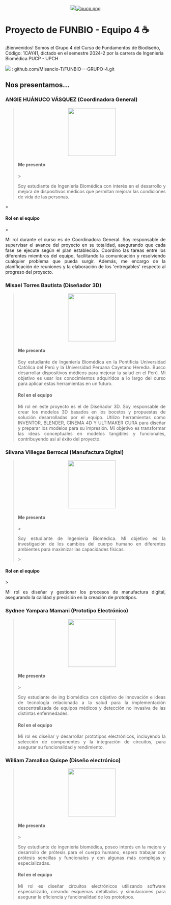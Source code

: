 
<p align="center">
  <img src="[https://fundbio.github.io/images/pucp_upch.png]>
</p>

[![pucp.png](https://i.postimg.cc/XYL9GXMR/pucp.png)](https://postimg.cc/rDdD7Vwj)
---
# Proyecto de FUNBIO - Equipo 4 ☕️


¡Bienvenidos! Somos el Grupo 4 del Curso de Fundamentos de Biodiseño, Código: 1CAY41, dictado
en el semestre 2024-2 por la carrera de Ingeniería Biomédica PUCP - UPCH

<img src="https://img.shields.io/badge/GitHub-100000?style=for-the-badge&logo=github&logoColor=white" /> : github.com/Misancio-T/FUNBIO---GRUPO-4.git





## Nos presentamos...

<h3>ANGIE HUÁNUCO VÁSQUEZ (Coordinadora General)</h3>

> <p align="center" ><img src=""  alt="" style="width: 150px"></p>
> <h4> Me presento</h4>>
> <p align="justify"> Soy estudiante de Ingeniería Biomédica con interés en el desarrollo y mejora de dispositivos médicos que permitan mejorar las condiciones de vida de las personas. 
 </p>> 
 <h4> Rol en el equipo</h4>> 
 <p align="justify"> Mi rol durante el curso es de Coordinadora General. Soy responsable de supervisar el avance del proyecto en su totalidad, asegurando que cada fase se ejecute según el plan establecido. Coordino las tareas entre los diferentes miembros del equipo, facilitando la comunicación y resolviendo cualquier problema que pueda surgir. Además, me encargo de la planificación de reuniones y la elaboración de los 'entregables' respecto al progreso del proyecto. </p>

<h3>Misael Torres Bautista (Diseñador 3D)</h3>

> <p align="center" ><img src=""  alt="" style="width: 150px"></p>
> <h4> Me presento</h4>
>
> <p align="justify"> Soy estudiante de Ingeniería Biomédica en la Pontificia Universidad Católica del Perú y la Universidad Peruana Cayetano Heredia. Busco desarrollar dispositivos médicos para mejorar la salud en el Perú. Mi objetivo es usar los conocimientos adquiridos a lo largo del curso para aplicar estas herramientas en un futuro.  </p>
> <h4> Rol en el equipo</h4>
> <p align="justify"> Mi rol en este proyecto es el de Diseñador 3D. Soy responsable de crear los modelos 3D basados en los bocetos y propuestas de solución desarrolladas por el equipo. Utilizo herramientas como INVENTOR, BLENDER, CINEMA 4D Y ULTIMAKER CURA para diseñar y preparar los modelos para su impresión. Mi objetivo es transformar las ideas conceptuales en modelos tangibles y funcionales, contribuyendo así al éxito del proyecto. </p>


<h3>Silvana Villegas Berrocal (Manufactura Digital)</h3>

> <p align="center" ><img src=""  alt="" style="width: 150px"></p>
> <h4> Me presento</h4>>
> <p align="justify"> Soy estudiante de Ingeniería Biomédica. Mi objetivo es la investigación de los cambios del cuerpo humano en diferentes ambientes para maximizar las capacidades físicas. </p>> 
<h4> Rol en el equipo</h4>> 
<p align="justify"> Mi rol es diseñar y gestionar los procesos de manufactura digital, asegurando la calidad y precisión en la creación de prototipos. </p>


<h3>Sydnee Yampara Mamani (Prototipo Electrónico)</h3>

> <p align="center" ><img src=""  alt="" style="width: 150px"></p>
> <h4> Me presento</h4>>
> <p align="justify"> Soy estudiante de ing biomédica con objetivo de innovación e ideas de tecnología relacionada a la salud para la implementación descentralizada de equipos médicos y detección no invasiva de las distintas enfermedades. </p>
> <h4> Rol en el equipo</h4>
> <p align="justify"> Mi rol es diseñar y desarrollar prototipos electrónicos, incluyendo la selección de componentes y la integración de circuitos, para asegurar su funcionalidad y rendimiento. </p>


<h3>William Zamalloa Quispe (Diseño electrónico)</h3>

> <p align="center" ><img src=""  alt="" style="width: 150px"></p>
> <h4> Me presento</h4>>
> <p align="justify"> Soy estudiante de ingeniería biomédica, poseo interés en la mejora y desarrollo de prótesis para el cuerpo humano, espero trabajar con prótesis sencillas y funcionales y con algunas más complejas y especializadas. </p>
> <h4> Rol en el equipo</h4>
> <p align="justify"> Mi rol es diseñar circuitos electrónicos utilizando software especializado, creando esquemas detallados y simulaciones para asegurar la eficiencia y funcionalidad de los prototipos. </p>





